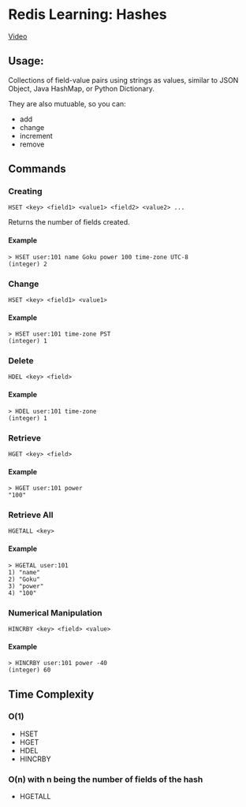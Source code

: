 # Redis Learning: Hashes

<a href="https://www.youtube.com/watch?v=-agsJUihrWw">Video</a>

## Usage:

Collections of field-value pairs using strings as values, similar to JSON Object, Java HashMap, or Python Dictionary.

They are also mutuable, so you can:

- add
- change
- increment
- remove

## Commands

### Creating

```
HSET <key> <field1> <value1> <field2> <value2> ...
```

Returns the number of fields created.

#### Example

```
> HSET user:101 name Goku power 100 time-zone UTC-8
(integer) 2
```

### Change

```
HSET <key> <field1> <value1>
```

#### Example

```
> HSET user:101 time-zone PST
(integer) 1
```

### Delete

```
HDEL <key> <field>
```

#### Example

```
> HDEL user:101 time-zone
(integer) 1
```

### Retrieve

```
HGET <key> <field>
```

#### Example

```
> HGET user:101 power
"100"
```

### Retrieve All

```
HGETALL <key>
```

#### Example

```
> HGETAL user:101
1) "name"
2) "Goku"
3) "power"
4) "100"
```

### Numerical Manipulation

```
HINCRBY <key> <field> <value>
```

#### Example

```
> HINCRBY user:101 power -40
(integer) 60
```

## Time Complexity

### O(1)

- HSET
- HGET
- HDEL
- HINCRBY

### O(n) with n being the number of fields of the hash

- HGETALL
